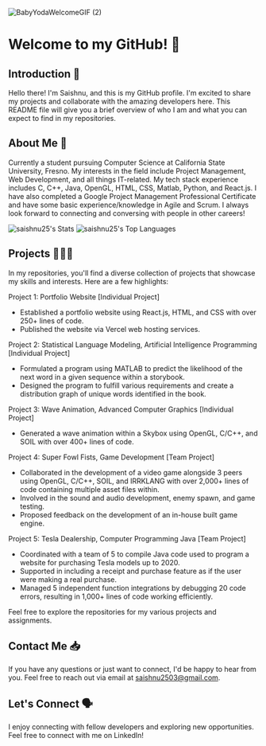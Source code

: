 ![BabyYodaWelcomeGIF (2)](https://github.com/saishnu25/saishnu25/assets/71780053/c5762069-dfec-4ead-b2dd-c47c2d5c4a56)
# Welcome to my GitHub! 👋 

## Introduction 🚀
Hello there! I'm Saishnu, and this is my GitHub profile. I'm excited to share my projects and collaborate with the amazing developers here. This README file will give you a brief overview of who I am and what you can expect to find in my repositories.

## About Me 🤔
Currently a student pursuing Computer Science at California State University, Fresno. My interests in the field include Project Management, Web Development, and all things IT-related. My tech stack experience includes C, C++, Java, OpenGL, HTML, CSS, Matlab, Python, and React.js. I have also completed a Google Project Management Professional Certificate and have some basic experience/knowledge in Agile and Scrum. I always look forward to connecting and conversing with people in other careers! 

![saishnu25's Stats](https://github-readme-stats.vercel.app/api?username=saishnu25&theme=dark&show_icons=true&hide_border=false&count_private=true)
![saishnu25's Top Languages](https://github-readme-stats.vercel.app/api/top-langs/?username=saishnu25&theme=dark&show_icons=true&hide_border=false&layout=compact)

## Projects 🧑🏽‍💻
In my repositories, you'll find a diverse collection of projects that showcase my skills and interests. Here are a few highlights:

Project 1: Portfolio Website [Individual Project]
- Established a portfolio website using React.js, HTML, and CSS with over 250+ lines of code.
- Published the website via Vercel web hosting services. 

Project 2: Statistical Language Modeling, Artificial Intelligence Programming [Individual Project]
- Formulated a program using MATLAB to predict the likelihood of the next word in a given sequence within a storybook.
- Designed the program to fulfill various requirements and create a distribution graph of unique words identified in the book.

Project 3: Wave Animation, Advanced Computer Graphics [Individual Project]
- Generated a wave animation within a Skybox using OpenGL, C/C++, and SOIL with over 400+ lines of code.

Project 4: Super Fowl Fists, Game Development [Team Project]
- Collaborated in the development of a video game alongside 3 peers using OpenGL, C/C++, SOIL, and IRRKLANG with over 2,000+ lines of code containing multiple asset files within.
- Involved in the sound and audio development, enemy spawn, and game testing.
- Proposed feedback on the development of an in-house built game engine.

Project 5: Tesla Dealership, Computer Programming Java [Team Project]
- Coordinated with a team of 5 to compile Java code used to program a website for purchasing Tesla models up to 2020.
- Supported in including a receipt and purchase feature as if the user were making a real purchase.
- Managed 5 independent function integrations by debugging 20 code errors, resulting in 1,000+  lines of code working efficiently.

Feel free to explore the repositories for my various projects and assignments.

## Contact Me 📥
If you have any questions or just want to connect, I'd be happy to hear from you. Feel free to reach out via email at saishnu2503@gmail.com.

## Let's Connect 🗣️
I enjoy connecting with fellow developers and exploring new opportunities. Feel free to connect with me on LinkedIn!
